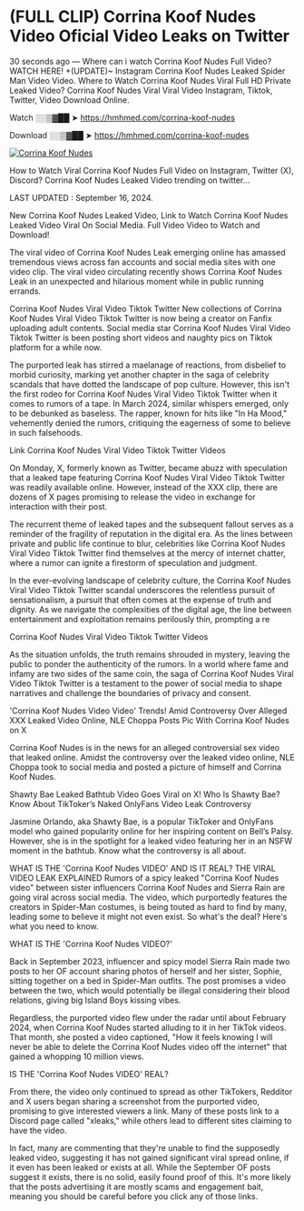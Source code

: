 # (FULL CLIP) Corrina Koof Nudes Video Oficial Video Leaks on Twitter

30 seconds ago — Where can i watch Corrina Koof Nudes Full Video? WATCH HERE! +(UPDATE)~ Instagram Corrina Koof Nudes Leaked Spider Man Video Video. Where to Watch Corrina Koof Nudes Viral Full HD Private Leaked Video? Corrina Koof Nudes Viral Viral Video Instagram, Tiktok, Twitter, Video Download Online.

Watch ░░▒▓██ ➤ https://hmhmed.com/corrina-koof-nudes

Download ░░▒▓██ ➤ https://hmhmed.com/corrina-koof-nudes

[![Corrina Koof Nudes](https://i.imgur.com/dJHk4Zq.gif)](https://hmhmed.com/corrina-koof-nudes)

How to Watch Viral Corrina Koof Nudes Full Video on Instagram, Twitter (X), Discord? Corrina Koof Nudes Leaked Video trending on twitter...

LAST UPDATED : September 16, 2024.

New Corrina Koof Nudes Leaked Video, Link to Watch Corrina Koof Nudes Leaked Video Viral On Social Media. Full Video Video to Watch and Download!

The viral video of Corrina Koof Nudes Leak emerging online has amassed tremendous views across fan accounts and social media sites with one video clip. The viral video circulating recently shows Corrina Koof Nudes Leak in an unexpected and hilarious moment while in public running errands.

Corrina Koof Nudes Viral Video Tiktok Twitter New collections of Corrina Koof Nudes Viral Video Tiktok Twitter is now being a creator on Fanfix uploading adult contents. Social media star Corrina Koof Nudes Viral Video Tiktok Twitter is been posting short videos and naughty pics on Tiktok platform for a while now.

The purported leak has stirred a maelanage of reactions, from disbelief to morbid curiosity, marking yet another chapter in the saga of celebrity scandals that have dotted the landscape of pop culture. However, this isn't the first rodeo for Corrina Koof Nudes Viral Video Tiktok Twitter when it comes to rumors of a tape. In March 2024, similar whispers emerged, only to be debunked as baseless. The rapper, known for hits like "In Ha Mood," vehemently denied the rumors, critiquing the eagerness of some to believe in such falsehoods.

Link Corrina Koof Nudes Viral Video Tiktok Twitter Videos

On Monday, X, formerly known as Twitter, became abuzz with speculation that a leaked tape featuring Corrina Koof Nudes Viral Video Tiktok Twitter was readily available online. However, instead of the XXX clip, there are dozens of X pages promising to release the video in exchange for interaction with their post.

The recurrent theme of leaked tapes and the subsequent fallout serves as a reminder of the fragility of reputation in the digital era. As the lines between private and public life continue to blur, celebrities like Corrina Koof Nudes Viral Video Tiktok Twitter find themselves at the mercy of internet chatter, where a rumor can ignite a firestorm of speculation and judgment.

In the ever-evolving landscape of celebrity culture, the Corrina Koof Nudes Viral Video Tiktok Twitter scandal underscores the relentless pursuit of sensationalism, a pursuit that often comes at the expense of truth and dignity. As we navigate the complexities of the digital age, the line between entertainment and exploitation remains perilously thin, prompting a re

Corrina Koof Nudes Viral Video Tiktok Twitter Videos

As the situation unfolds, the truth remains shrouded in mystery, leaving the public to ponder the authenticity of the rumors. In a world where fame and infamy are two sides of the same coin, the saga of Corrina Koof Nudes Viral Video Tiktok Twitter is a testament to the power of social media to shape narratives and challenge the boundaries of privacy and consent.

'Corrina Koof Nudes Video Video' Trends! Amid Controversy Over Alleged XXX Leaked Video Online, NLE Choppa Posts Pic With Corrina Koof Nudes on X

Corrina Koof Nudes is in the news for an alleged controversial sex video that leaked online. Amidst the controversy over the leaked video online, NLE Choppa took to social media and posted a picture of himself and Corrina Koof Nudes.

Shawty Bae Leaked Bathtub Video Goes Viral on X! Who Is Shawty Bae? Know About TikToker’s Naked OnlyFans Video Leak Controversy

Jasmine Orlando, aka Shawty Bae, is a popular TikToker and OnlyFans model who gained popularity online for her inspiring content on Bell’s Palsy. However, she is in the spotlight for a leaked video featuring her in an NSFW moment in the bathtub. Know what the controversy is all about.

WHAT IS THE 'Corrina Koof Nudes VIDEO' AND IS IT REAL? THE VIRAL VIDEO LEAK EXPLAINED Rumors of a spicy leaked "Corrina Koof Nudes video" between sister influencers Corrina Koof Nudes and Sierra Rain are going viral across social media. The video, which purportedly features the creators in Spider-Man costumes, is being touted as hard to find by many, leading some to believe it might not even exist. So what's the deal? Here's what you need to know.

WHAT IS THE 'Corrina Koof Nudes VIDEO?'

Back in September 2023, influencer and spicy model Sierra Rain made two posts to her OF account sharing photos of herself and her sister, Sophie, sitting together on a bed in Spider-Man outfits. The post promises a video between the two, which would potentially be illegal considering their blood relations, giving big Island Boys kissing vibes.

Regardless, the purported video flew under the radar until about February 2024, when Corrina Koof Nudes started alluding to it in her TikTok videos. That month, she posted a video captioned, "How it feels knowing I will never be able to delete the Corrina Koof Nudes video off the internet" that gained a whopping 10 million views.

IS THE 'Corrina Koof Nudes VIDEO' REAL?

From there, the video only continued to spread as other TikTokers, Redditor and X users began sharing a screenshot from the purported video, promising to give interested viewers a link. Many of these posts link to a Discord page called "xleaks," while others lead to different sites claiming to have the video.

In fact, many are commenting that they're unable to find the supposedly leaked video, suggesting it has not gained significant viral spread online, if it even has been leaked or exists at all. While the September OF posts suggest it exists, there is no solid, easily found proof of this. It's more likely that the posts advertising it are mostly scams and engagement bait, meaning you should be careful before you click any of those links.
